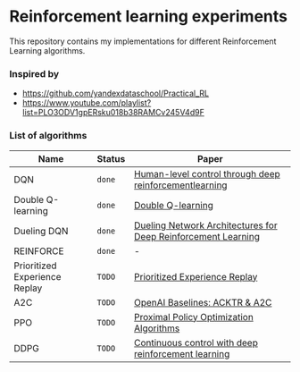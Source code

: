 # Reinforcement learning experiments
This repository contains my implementations for different Reinforcement Learning algorithms.


### Inspired by
* https://github.com/yandexdataschool/Practical_RL
* https://www.youtube.com/playlist?list=PLO3ODV1gpERsku018b38RAMCv245V4d9F

### List of algorithms
| Name  | Status | Paper |
| ----- | ------ | ----- |
| DQN   | `done` | [Human-level control through deep reinforcementlearning](https://web.stanford.edu/class/psych209/Readings/MnihEtAlHassibis15NatureControlDeepRL.pdf) |
| Double Q-learning   | `done` | [Double Q-learning](https://papers.nips.cc/paper/3964-double-q-learning.pdf) |
| Dueling DQN   | `done` | [Dueling Network Architectures for Deep Reinforcement Learning](https://arxiv.org/pdf/1511.06581.pdf) |
| REINFORCE   | `done` | - |
| Prioritized Experience Replay   | `TODO` | [Prioritized Experience Replay](https://arxiv.org/abs/1511.05952) |
| A2C   | `TODO` | [OpenAI Baselines: ACKTR & A2C](https://openai.com/blog/baselines-acktr-a2c/) |
| PPO   | `TODO` | [Proximal Policy Optimization Algorithms](https://arxiv.org/abs/1707.06347) |
| DDPG   | `TODO` | [Continuous control with deep reinforcement learning](https://arxiv.org/abs/1509.02971) |
